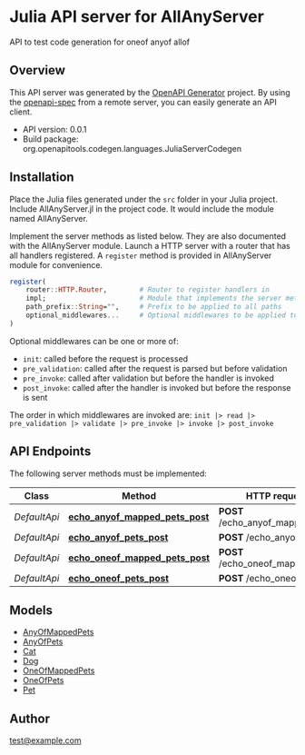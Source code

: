 # Julia API server for AllAnyServer

API to test code generation for oneof anyof allof

## Overview
This API server was generated by the [OpenAPI Generator](https://openapi-generator.tech) project.  By using the [openapi-spec](https://openapis.org) from a remote server, you can easily generate an API client.

- API version: 0.0.1
- Build package: org.openapitools.codegen.languages.JuliaServerCodegen


## Installation
Place the Julia files generated under the `src` folder in your Julia project. Include AllAnyServer.jl in the project code.
It would include the module named AllAnyServer.

Implement the server methods as listed below. They are also documented with the AllAnyServer module.
Launch a HTTP server with a router that has all handlers registered. A `register` method is provided in AllAnyServer module for convenience.

```julia
register(
    router::HTTP.Router,        # Router to register handlers in
    impl;                       # Module that implements the server methods
    path_prefix::String="",     # Prefix to be applied to all paths
    optional_middlewares...     # Optional middlewares to be applied to all handlers
)
```

Optional middlewares can be one or more of:
- `init`: called before the request is processed
- `pre_validation`: called after the request is parsed but before validation
- `pre_invoke`: called after validation but before the handler is invoked
- `post_invoke`: called after the handler is invoked but before the response is sent

The order in which middlewares are invoked are:
`init |> read |> pre_validation |> validate |> pre_invoke |> invoke |> post_invoke`


## API Endpoints

The following server methods must be implemented:

Class | Method | HTTP request | Description
------------ | ------------- | ------------- | -------------
*DefaultApi* | [**echo_anyof_mapped_pets_post**](docs/DefaultApi.md#echo_anyof_mapped_pets_post) | **POST** /echo_anyof_mapped_pets | 
*DefaultApi* | [**echo_anyof_pets_post**](docs/DefaultApi.md#echo_anyof_pets_post) | **POST** /echo_anyof_pets | 
*DefaultApi* | [**echo_oneof_mapped_pets_post**](docs/DefaultApi.md#echo_oneof_mapped_pets_post) | **POST** /echo_oneof_mapped_pets | 
*DefaultApi* | [**echo_oneof_pets_post**](docs/DefaultApi.md#echo_oneof_pets_post) | **POST** /echo_oneof_pets | 



## Models

 - [AnyOfMappedPets](docs/AnyOfMappedPets.md)
 - [AnyOfPets](docs/AnyOfPets.md)
 - [Cat](docs/Cat.md)
 - [Dog](docs/Dog.md)
 - [OneOfMappedPets](docs/OneOfMappedPets.md)
 - [OneOfPets](docs/OneOfPets.md)
 - [Pet](docs/Pet.md)



## Author

test@example.com

